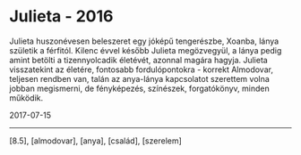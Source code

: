 # Julieta - 2016

Julieta huszonévesen beleszeret egy jóképű tengerészbe, Xoanba, lánya születik a férfitól. Kilenc évvel később Julieta megözvegyül, a lánya pedig amint betölti a tizennyolcadik életévét, azonnal magára hagyja. Julieta visszatekint az életére, fontosabb fordulópontokra - korrekt Almodovar, teljesen rendben van, talán az anya-lánya kapcsolatot szerettem volna jobban megismerni, de fényképezés, színészek, forgatókönyv, minden működik.

2017-07-15

----

[8.5], [almodovar], [anya], [család], [szerelem]

